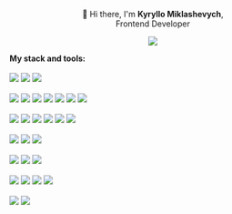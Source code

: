 <!-- title -->
<p align="center">👋 Hi there, I'm <b>Kyryllo Miklashevych</b>,<br>Frontend Developer</p>
<!-- social links -->
<p align="center">
<a href="https://www.linkedin.com/in/kyryllo-miklashevych/">
<img src="https://img.shields.io/badge/LinkedIn-0077B5?style=for-the-badge&logo=linkedin">
</a>
</p>
<!-- stack and tools title -->
<b>My stack and tools:</b>
<br><br>
<!-- stack and tools list -->
<!-- other icons for badge logo: https://simpleicons.org/ -->
<span>
<img src="https://img.shields.io/badge/HTML-1f2328?style=for-the-badge&logo=html5">
<img src="https://img.shields.io/badge/Nunjucks-1f2328?style=for-the-badge&logo=nunjucks">
<img src="https://img.shields.io/badge/Handlebars-1f2328?style=for-the-badge&logo=handlebarsdotjs">
<br><br>
<img src="https://img.shields.io/badge/CSS-1f2328?style=for-the-badge&logo=css3">
<img src="https://img.shields.io/badge/CSS Modules-1f2328?style=for-the-badge&logo=cssmodules">
<img src="https://img.shields.io/badge/SASS-1f2328?style=for-the-badge&logo=sass">
<img src="https://img.shields.io/badge/postcss-1f2328?style=for-the-badge&logo=postcss">
<img src="https://img.shields.io/badge/styled components-1f2328?style=for-the-badge&logo=styledcomponents">
<img src="https://img.shields.io/badge/emotion-1f2328?style=for-the-badge&logo=jss">
<img src="https://img.shields.io/badge/Tailwindcss-1f2328?style=for-the-badge&logo=tailwindcss">
<br><br>
<img src="https://img.shields.io/badge/Javascript-1f2328?style=for-the-badge&logo=JavaScript">
<img src="https://img.shields.io/badge/Typescript-1f2328?style=for-the-badge&logo=typescript">
<img src="https://img.shields.io/badge/React-1f2328?style=for-the-badge&logo=React">
<img src="https://img.shields.io/badge/React Hooks-1f2328?style=for-the-badge&logo=React">
<img src="https://img.shields.io/badge/Nextjs-1f2328?style=for-the-badge&logo=Next.js">
<img src="https://img.shields.io/badge/Redux-1f2328?style=for-the-badge&logo=Redux">
<br><br>
<img src="https://img.shields.io/badge/Nodejs-1f2328?style=for-the-badge&logo=Node.js">
<img src="https://img.shields.io/badge/MongoDB-1f2328?style=for-the-badge&logo=MongoDB">
<img src="https://img.shields.io/badge/Rest API-1f2328?style=for-the-badge">
<br><br>
<img src="https://img.shields.io/badge/Vite-1f2328?style=for-the-badge&logo=vite">
<img src="https://img.shields.io/badge/Webpack-1f2328?style=for-the-badge&logo=Webpack">
<img src="https://img.shields.io/badge/Gulp-1f2328?style=for-the-badge&logo=gulp">
<br><br>
<img src="https://img.shields.io/badge/npm-1f2328?style=for-the-badge&logo=npm">
<img src="https://img.shields.io/badge/yarn-1f2328?style=for-the-badge&logo=Yarn">
<img src="https://img.shields.io/badge/pnpm-1f2328?style=for-the-badge&logo=pnpm">
<img src="https://img.shields.io/badge/bun-1f2328?style=for-the-badge&logo=bun">
<br><br>
<img src="https://img.shields.io/badge/git-1f2328?style=for-the-badge&logo=Git">
<img src="https://img.shields.io/badge/Figma-1f2328?style=for-the-badge&logo=Figma">
</span>
